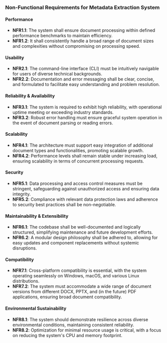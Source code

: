 ### Non-Functional Requirements for Metadata Extraction System

#### Performance
- **NFR1.1**: The system shall ensure document processing within defined performance benchmarks to maintain efficiency.
- **NFR1.2**: It shall consistently handle a broad range of document sizes and complexities without compromising on processing speed.

#### Usability
- **NFR2.1**: The command-line interface (CLI) must be intuitively navigable for users of diverse technical backgrounds.
- **NFR2.2**: Documentation and error messaging shall be clear, concise, and formulated to facilitate easy understanding and problem resolution.

#### Reliability & Availability
- **NFR3.1**: The system is required to exhibit high reliability, with operational uptime meeting or exceeding industry standards.
- **NFR3.2**: Robust error handling must ensure graceful system operation in the event of document parsing or reading errors.

#### Scalability
- **NFR4.1**: The architecture must support easy integration of additional document types and functionalities, promoting scalable growth.
- **NFR4.2**: Performance levels shall remain stable under increasing load, ensuring scalability in terms of concurrent processing requests.

#### Security
- **NFR5.1**: Data processing and access control measures must be stringent, safeguarding against unauthorized access and ensuring data integrity.
- **NFR5.2**: Compliance with relevant data protection laws and adherence to security best practices shall be non-negotiable.

#### Maintainability & Extensibility
- **NFR6.1**: The codebase shall be well-documented and logically structured, simplifying maintenance and future development efforts.
- **NFR6.2**: A modular design philosophy shall be adhered to, allowing for easy updates and component replacements without systemic disruptions.

#### Compatibility
- **NFR7.1**: Cross-platform compatibility is essential, with the system operating seamlessly on Windows, macOS, and various Linux distributions.
- **NFR7.2**: The system must accommodate a wide range of document versions from different DOCX, PPTX, and (in the future) PDF applications, ensuring broad document compatibility.

#### Environmental Sustainability
- **NFR8.1**: The system should demonstrate resilience across diverse environmental conditions, maintaining consistent reliability.
- **NFR8.2**: Optimization for minimal resource usage is critical, with a focus on reducing the system's CPU and memory footprint.
